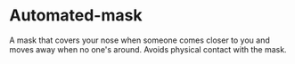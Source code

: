 # Automated-mask
A mask that covers your nose when someone comes closer to you and moves away when no one's around. Avoids physical contact with the mask.
